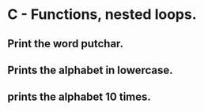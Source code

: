 # C - Functions, nested loops.
## Print the word putchar.
## Prints the alphabet in lowercase.
## prints the alphabet 10 times.
